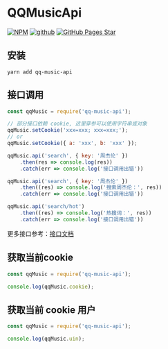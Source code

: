 # QQMusicApi

[![NPM](https://img.shields.io/npm/v/qq-music-api.svg)](https://www.npmjs.com/package/qq-music-api)
[![github](https://img.shields.io/badge/github-QQMusicApi-brightgreen.svg)](https://github.com/jsososo/QQMusicApi)
[![GitHub Pages Star](https://img.shields.io/github/stars/jsososo/QQMusicApi.svg)](https://github.com/jsososo/QQMusicApi)


## 安装

```shell script
yarn add qq-music-api
```

## 接口调用

```javascript
const qqMusic = require('qq-music-api');

// 部分接口依赖 cookie, 这里穿参可以使用字符串或对象
qqMusic.setCookie('xxx=xxx; xxx=xxx;');
// or
qqMusic.setCookie({ a: 'xxx', b: 'xxx' });

qqMusic.api('search', { key: '周杰伦' })
    .then(res => console.log(res))
    .catch(err => console.log('接口调用出错'))

qqMusic.api('search', { key: '周杰伦' })
    .then((res) => console.log('搜索周杰伦：', res))
    .catch(err => console.log('接口调用出错'))

qqMusic.api('search/hot')
    .then((res) => console.log('热搜词：', res))
    .catch(err => console.log('接口调用出错'))
```

更多接口参考：[接口文档](https://jsososo.github.io/QQMusicApi/#/)

## 获取当前cookie

```javascript
const qqMusic = require('qq-music-api');

console.log(qqMusic.cookie);
```

## 获取当前 cookie 用户
```javascript
const qqMusic = require('qq-music-api');

console.log(qqMusic.uin);
```



